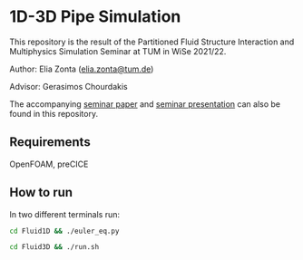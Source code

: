 # 1D-3D Pipe Simulation

This repository is the result of the Partitioned Fluid Structure Interaction and Multiphysics Simulation Seminar at TUM in WiSe 2021/22.

Author: Elia Zonta (elia.zonta@tum.de)

Advisor: Gerasimos Chourdakis

The accompanying [seminar paper](paper.pdf) and [seminar presentation](seminar_presentation.pdf) can also be found in this repository.

## Requirements

OpenFOAM, preCICE

## How to run

In two different terminals run:

```bash
cd Fluid1D && ./euler_eq.py
```

```bash
cd Fluid3D && ./run.sh
```
